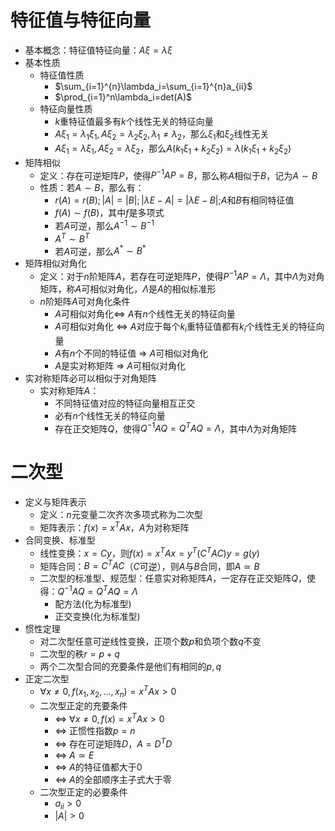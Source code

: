 # 特征值与特征向量
- 基本概念：特征值特征向量：$A\xi=\lambda \xi$
- 基本性质
  - 特征值性质
    - $\sum_{i=1}^{n}\lambda_i=\sum_{i=1}^{n}a_{ii}$
    - $\prod_{i=1}^n\lambda_i=det(A)$
  - 特征向量性质
    - $k$重特征值最多有$k$个线性无关的特征向量
    - $A\xi_1=\lambda_1 \xi_1,A\xi_2=\lambda_2 \xi_2,\lambda_1\neq\lambda_2$，那么$\xi_1$和$\xi_2$线性无关
    - $A\xi_1=\lambda \xi_1,A\xi_2=\lambda \xi_2$，那么$A(k_1\xi_1+k_2\xi_2)=\lambda (k_1\xi_1+k_2\xi_2)$
- 矩阵相似
  - 定义：存在可逆矩阵$P$，使得$P^{-1}AP=B$，那么称$A$相似于$B$，记为$A\sim B$
  - 性质：若$A\sim B$，那么有：
    - $r(A)=r(B);|A|=|B|;|\lambda E-A|=|\lambda E-B|$;$A$和$B$有相同特征值
    - $f(A)\sim f(B)$，其中$f$是多项式
    - 若$A$可逆，那么$A^{-1}\sim B^{-1}$
    - $A^T\sim B^T$
    - 若$A$可逆，那么$A^*\sim B^*$
- 矩阵相似对角化
  - 定义：对于$n$阶矩阵$A$，若存在可逆矩阵$P$，使得$P^{-1}AP=\Lambda$，其中$\Lambda$为对角矩阵，称$A$可相似对角化，$\Lambda$是$A$的相似标准形
  - $n$阶矩阵$A$可对角化条件
    - $A$可相似对角化$\Leftrightarrow$ $A$有$n$个线性无关的特征向量
    - $A$可相似对角化 $\Leftrightarrow$ $A$对应于每个$k_i$重特征值都有$k_i$个线性无关的特征向量
    - $A$有$n$个不同的特征值 $\Rightarrow$ $A$可相似对角化
    - $A$是实对称矩阵 $\Rightarrow$ $A$可相似对角化
- 实对称矩阵必可以相似于对角矩阵
  - 实对称矩阵$A$：
    - 不同特征值对应的特征向量相互正交
    - 必有$n$个线性无关的特征向量
    - 存在正交矩阵$Q$，使得$Q^{-1}AQ=Q^{T}AQ=\Lambda$，其中$\Lambda$为对角矩阵
# 二次型
- 定义与矩阵表示
  - 定义：$n$元变量二次齐次多项式称为二次型
  - 矩阵表示：$f(x)=x^TAx$，$A$为对称矩阵
- 合同变换、标准型
  - 线性变换：$x=Cy$，则$f(x)=x^TAx=y^T(C^TAC)y=g(y)$
  - 矩阵合同：$B=C^TAC$（$C$可逆），则$A$与$B$合同，即$A\simeq B$
  - 二次型的标准型、规范型：任意实对称矩阵$A$，一定存在正交矩阵$Q$，使得：$Q^{-1}AQ=Q^TAQ=\Lambda$
    - 配方法(化为标准型)
    - 正交变换(化为标准型)
- 惯性定理
  - 对二次型任意可逆线性变换，正项个数$p$和负项个数$q$不变
  - 二次型的秩$r=p+q$
  - 两个二次型合同的充要条件是他们有相同的$p,q$
- 正定二次型
  - $\forall x\neq 0,f(x_1,x_2,...,x_n)=x^TAx>0$
  - 二次型正定的充要条件
    - $\iff$ $\forall x \neq 0,f(x)=x^TAx>0$
    - $\iff$ 正惯性指数$p=n$
    - $\iff$ 存在可逆矩阵$D$，$A=D^TD$
    - $\iff$ $A\simeq E$
    - $\iff$ $A$的特征值都大于$0$
    - $\iff$ $A$的全部顺序主子式大于零
  - 二次型正定的必要条件
    - $a_{ii}>0$
    - $|A|>0$
